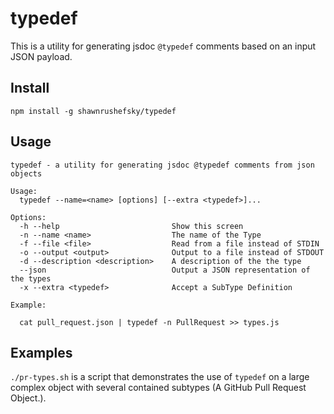 # typedef

This is a utility for generating jsdoc `@typedef` comments based on an input JSON payload.

## Install

`npm install -g shawnrushefsky/typedef`

## Usage

```
typedef - a utility for generating jsdoc @typedef comments from json objects

Usage:
  typedef --name=<name> [options] [--extra <typedef>]...

Options:
  -h --help                         Show this screen
  -n --name <name>                  The name of the Type
  -f --file <file>                  Read from a file instead of STDIN
  -o --output <output>              Output to a file instead of STDOUT
  -d --description <description>    A description of the the type
  --json                            Output a JSON representation of the types
  -x --extra <typedef>              Accept a SubType Definition

Example:

  cat pull_request.json | typedef -n PullRequest >> types.js
```

## Examples

`./pr-types.sh` is a script that demonstrates the use of `typedef` on a large complex object with several contained subtypes (A GitHub Pull Request Object.).
